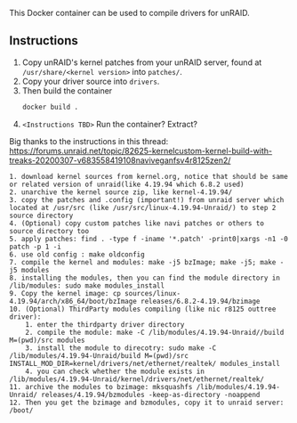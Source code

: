 This Docker container can be used to compile drivers for unRAID. 

## Instructions

1. Copy unRAID's kernel patches from your unRAID server, found at `/usr/share/<kernel version>` into `patches/`.
1. Copy your driver source into `drivers`.
1. Then build the container
    ```sh
    docker build .
    ```
1. `<Instructions TBD>` Run the container? Extract?


Big thanks to the instructions in this thread: https://forums.unraid.net/topic/82625-kernelcustom-kernel-build-with-treaks-20200307-v683558419108naviveganfsv4r8125zen2/

```
1. download kernel sources from kernel.org, notice that should be same or related version of unraid(like 4.19.94 which 6.8.2 used)
2. unarchive the kernel source zip, like kernel-4.19.94/
3. copy the patches and .config (important!) from unraid server which located at /usr/src (like /usr/src/linux-4.19.94-Unraid/) to step 2 source directory
4. (Optional) copy custom patches like navi patches or others to source directory too
5. apply patches: find . -type f -iname '*.patch' -print0|xargs -n1 -0 patch -p 1 -i
6. use old config : make oldconfig
7. compile the kernel and modules: make -j5 bzImage; make -j5; make -j5 modules
8. installing the modules, then you can find the module directory in /lib/modules: sudo make modules_install
9. Copy the kernel image: cp sources/linux-4.19.94/arch/x86_64/boot/bzImage releases/6.8.2-4.19.94/bzimage
10. (Optional) ThirdParty modules compiling (like nic r8125 outtree driver):
    1. enter the thirdparty driver directory
    2. compile the module: make -C /lib/modules/4.19.94-Unraid//build M=(pwd)/src modules
    3. install the module to direcotry: sudo make -C /lib/modules/4.19.94-Unraid/build M=(pwd)/src INSTALL_MOD_DIR=kernel/drivers/net/ethernet/realtek/ modules_install
    4. you can check whether the module exists in /lib/modules/4.19.94-Unraid/kernel/drivers/net/ethernet/realtek/
11. archive the modules to bzimage: mksquashfs /lib/modules/4.19.94-Unraid/ releases/4.19.94/bzmodules -keep-as-directory -noappend
12. Then you get the bzimage and bzmodules, copy it to unraid server: /boot/

```